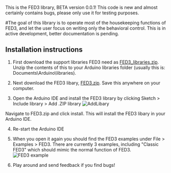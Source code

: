 This is the FED3 library, BETA version 0.0.1!  This code is new and almost certainly contains bugs, please only use it for testing purposes.

#The goal of this library is to operate most of the housekeeping functions of FED3, and let the user focus on writing only the behavioral control.  This is in active development, better documentation is pending.

## Installation instructions
1. First download the support libraries FED3 need as [FED3_libraries.zip](https://github.com/KravitzLabDevices/FED3/blob/master/FED3_library/FED3_support_libraries.zip). Unzip the contents of this to your Arduino libraries folder (usually this is: Documents\Arduino\libraries). 

2. Next download the FED3  libary, [FED3.zip](https://github.com/KravitzLabDevices/FED3/blob/master/FED3_library/FED3.zip). Save this anywhere on your computer. 

3. Open the Arduino IDE and install the FED3 library by clicking Sketch > Include library > Add .ZIP library 
![AddLibary](https://raw.githubusercontent.com/KravitzLabDevices/FED3/master/photos/AddZipLibrary.bmp)

Navigate to FED3.zip and click install.  This will install the FED3 libary in your Arduino IDE.

4. Re-start the Arduino IDE

5. When you open it again you should find the FED3 examples under File > Examples > FED3.  There are currently 3 examples, including "Classic FED3" which should mimic the normal function of FED3.
![FED3 example](https://raw.githubusercontent.com/KravitzLabDevices/FED3/master/photos/FED3example.png)

6. Play around and send feedback if you find bugs!



